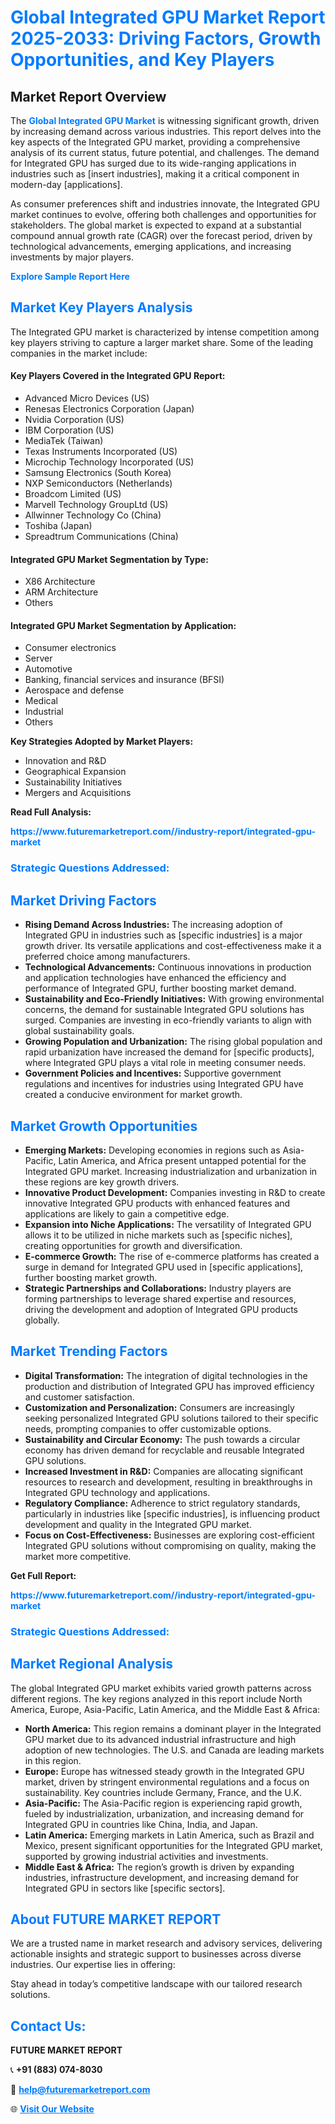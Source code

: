 <h1 style="color: #007BFF;">Global Integrated GPU Market Report 2025-2033: Driving Factors, Growth Opportunities, and Key Players</h1>

<section id="overview">
<h2>Market Report Overview</h2>
<p>The <a href="https://www.futuremarketreport.com//industry-report/integrated-gpu-market" style="color: #007BFF; text-decoration: none;"><strong>Global Integrated GPU Market</strong></a> is witnessing significant growth, driven by increasing demand across various industries. This report delves into the key aspects of the Integrated GPU market, providing a comprehensive analysis of its current status, future potential, and challenges. The demand for Integrated GPU has surged due to its wide-ranging applications in industries such as [insert industries], making it a critical component in modern-day [applications].</p>
<p>As consumer preferences shift and industries innovate, the Integrated GPU market continues to evolve, offering both challenges and opportunities for stakeholders. The global market is expected to expand at a substantial compound annual growth rate (CAGR) over the forecast period, driven by technological advancements, emerging applications, and increasing investments by major players.</p>
</section>

<section id="overview">
<p><a href="https://www.futuremarketreport.com//request-sample/reportId=75786" style="color: #007BFF; text-decoration: none;"><strong>Explore Sample Report Here</strong></a></p>
</section>

<section id="key-players">
<h2 style="color: #007BFF;">Market Key Players Analysis</h2>
<p>The Integrated GPU market is characterized by intense competition among key players striving to capture a larger market share. Some of the leading companies in the market include:</p>
<h4>Key Players Covered in the Integrated GPU Report:</h4>
<ul><li>Advanced Micro Devices (US)</li><li>Renesas Electronics Corporation (Japan)</li><li>Nvidia Corporation (US)</li><li>IBM Corporation (US)</li><li>MediaTek (Taiwan)</li><li>Texas Instruments Incorporated (US)</li><li>Microchip Technology Incorporated (US)</li><li>Samsung Electronics (South Korea)</li><li>NXP Semiconductors (Netherlands)</li><li>Broadcom Limited (US)</li><li>Marvell Technology GroupLtd (US)</li><li>Allwinner Technology Co (China)</li><li>Toshiba (Japan)</li><li>Spreadtrum Communications (China)</li></ul>
<h4>Integrated GPU Market Segmentation by Type:</h4>
<ul><li>X86 Architecture</li><li>ARM Architecture</li><li>Others</li></ul>

<h4>Integrated GPU Market Segmentation by Application:</h4>
<ul><li>Consumer electronics</li><li>Server</li><li>Automotive</li><li>Banking, financial services and insurance (BFSI)</li><li>Aerospace and defense</li><li>Medical</li><li>Industrial</li><li>Others</li></ul>
<p><strong>Key Strategies Adopted by Market Players:</strong></p>
<ul>
<li>Innovation and R&D</li>
<li>Geographical Expansion</li>
<li>Sustainability Initiatives</li>
<li>Mergers and Acquisitions</li>
</ul>
</section>

<section>
<p><strong>Read Full Analysis: </strong></p><a href="https://www.futuremarketreport.com//industry-report/integrated-gpu-market" style="color: #007BFF; text-decoration: none;"><strong>https://www.futuremarketreport.com//industry-report/integrated-gpu-market</strong></a>
<h3 style="color: #007BFF;">Strategic Questions Addressed:</h3>
</section>

<section id="driving-factors">
<h2 style="color: #007BFF;">Market Driving Factors</h2>
<ul>
<li><strong>Rising Demand Across Industries:</strong> The increasing adoption of Integrated GPU in industries such as [specific industries] is a major growth driver. Its versatile applications and cost-effectiveness make it a preferred choice among manufacturers.</li>
<li><strong>Technological Advancements:</strong> Continuous innovations in production and application technologies have enhanced the efficiency and performance of Integrated GPU, further boosting market demand.</li>
<li><strong>Sustainability and Eco-Friendly Initiatives:</strong> With growing environmental concerns, the demand for sustainable Integrated GPU solutions has surged. Companies are investing in eco-friendly variants to align with global sustainability goals.</li>
<li><strong>Growing Population and Urbanization:</strong> The rising global population and rapid urbanization have increased the demand for [specific products], where Integrated GPU plays a vital role in meeting consumer needs.</li>
<li><strong>Government Policies and Incentives:</strong> Supportive government regulations and incentives for industries using Integrated GPU have created a conducive environment for market growth.</li>
</ul>
</section>

<section id="growth-opportunities">
<h2 style="color: #007BFF;">Market Growth Opportunities</h2>
<ul>
<li><strong>Emerging Markets:</strong> Developing economies in regions such as Asia-Pacific, Latin America, and Africa present untapped potential for the Integrated GPU market. Increasing industrialization and urbanization in these regions are key growth drivers.</li>
<li><strong>Innovative Product Development:</strong> Companies investing in R&D to create innovative Integrated GPU products with enhanced features and applications are likely to gain a competitive edge.</li>
<li><strong>Expansion into Niche Applications:</strong> The versatility of Integrated GPU allows it to be utilized in niche markets such as [specific niches], creating opportunities for growth and diversification.</li>
<li><strong>E-commerce Growth:</strong> The rise of e-commerce platforms has created a surge in demand for Integrated GPU used in [specific applications], further boosting market growth.</li>
<li><strong>Strategic Partnerships and Collaborations:</strong> Industry players are forming partnerships to leverage shared expertise and resources, driving the development and adoption of Integrated GPU products globally.</li>
</ul>
</section>

<section id="trending-factors">
<h2 style="color: #007BFF;">Market Trending Factors</h2>
<ul>
<li><strong>Digital Transformation:</strong> The integration of digital technologies in the production and distribution of Integrated GPU has improved efficiency and customer satisfaction.</li>
<li><strong>Customization and Personalization:</strong> Consumers are increasingly seeking personalized Integrated GPU solutions tailored to their specific needs, prompting companies to offer customizable options.</li>
<li><strong>Sustainability and Circular Economy:</strong> The push towards a circular economy has driven demand for recyclable and reusable Integrated GPU solutions.</li>
<li><strong>Increased Investment in R&D:</strong> Companies are allocating significant resources to research and development, resulting in breakthroughs in Integrated GPU technology and applications.</li>
<li><strong>Regulatory Compliance:</strong> Adherence to strict regulatory standards, particularly in industries like [specific industries], is influencing product development and quality in the Integrated GPU market.</li>
<li><strong>Focus on Cost-Effectiveness:</strong> Businesses are exploring cost-efficient Integrated GPU solutions without compromising on quality, making the market more competitive.</li>
</ul>
</section>

<section>
<p><strong>Get Full Report: </strong></p><a href="https://www.futuremarketreport.com//industry-report/integrated-gpu-market" style="color: #007BFF; text-decoration: none;"><strong>https://www.futuremarketreport.com//industry-report/integrated-gpu-market</strong></a>
<h3 style="color: #007BFF;">Strategic Questions Addressed:</h3>
</section>


<section id="regional-analysis">
<h2 style="color: #007BFF;">Market Regional Analysis</h2>
<p>The global Integrated GPU market exhibits varied growth patterns across different regions. The key regions analyzed in this report include North America, Europe, Asia-Pacific, Latin America, and the Middle East & Africa:</p>
<ul>
<li><strong>North America:</strong> This region remains a dominant player in the Integrated GPU market due to its advanced industrial infrastructure and high adoption of new technologies. The U.S. and Canada are leading markets in this region.</li>
<li><strong>Europe:</strong> Europe has witnessed steady growth in the Integrated GPU market, driven by stringent environmental regulations and a focus on sustainability. Key countries include Germany, France, and the U.K.</li>
<li><strong>Asia-Pacific:</strong> The Asia-Pacific region is experiencing rapid growth, fueled by industrialization, urbanization, and increasing demand for Integrated GPU in countries like China, India, and Japan.</li>
<li><strong>Latin America:</strong> Emerging markets in Latin America, such as Brazil and Mexico, present significant opportunities for the Integrated GPU market, supported by growing industrial activities and investments.</li>
<li><strong>Middle East & Africa:</strong> The region’s growth is driven by expanding industries, infrastructure development, and increasing demand for Integrated GPU in sectors like [specific sectors].</li>
</ul>
</section>

<footer>
<h2 style="color: #007BFF;">About FUTURE MARKET REPORT</h2>
<p>We are a trusted name in market research and advisory services, delivering actionable insights and strategic support to businesses across diverse industries. Our expertise lies in offering:</p>

<p>Stay ahead in today’s competitive landscape with our tailored research solutions.</p>

<h2 style="color: #007BFF;">Contact Us:</h2>
<p><strong>FUTURE MARKET REPORT</strong></p>
<p>📞 <strong>+91 (883) 074-8030</strong></p>
<p>📧 <strong><a href="mailto:help@futuremarketreport.com" style="color: #007BFF;">help@futuremarketreport.com</a></strong></p>
<p>🌐 <strong><a href="https://www.futuremarketreport.com/" style="color: #007BFF;">Visit Our Website</a></strong></p>
</footer>